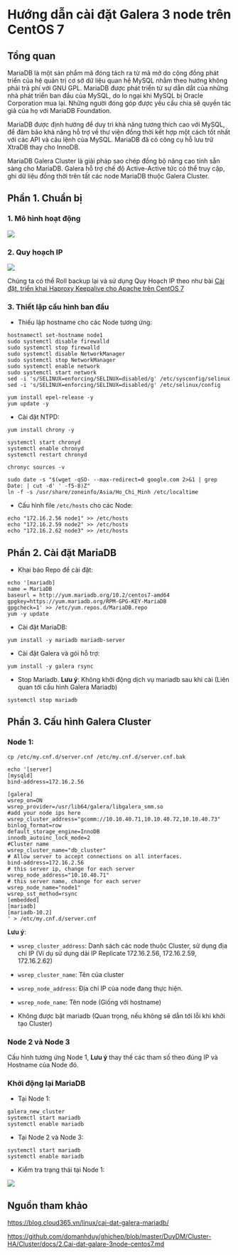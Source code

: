 # Hướng dẫn cài đặt Galera 3 node trên CentOS 7

## Tổng quan
MariaDB là một sản phẩm mã đóng tách ra từ mã mở do cộng đồng phát triển của hệ quản trị cơ sở dữ liệu quan hệ MySQL nhằm theo hướng không phải trả phí với GNU GPL. MariaDB được phát triển từ sự dẫn dắt của những nhà phát triển ban đầu của MySQL, do lo ngại khi MySQL bị Oracle Corporation mua lại. Những người đóng góp được yêu cầu chia sẽ quyền tác giả của họ với MariaDB Foundation.

MariaDB được định hướng để duy trì khả năng tương thích cao với MySQL, để đảm bảo khả năng hỗ trợ về thư viện đồng thời kết hợp một cách tốt nhất với các API và câu lệnh của MySQL. MariaDB đã có công cụ hỗ lưu trữ XtraDB thay cho InnoDB.

MariaDB Galera Cluster là giải pháp sao chép đồng bộ nâng cao tính sẵn sàng cho MariaDB. Galera hỗ trợ chế độ Active-Active tức có thể truy cập, ghi dữ liệu đồng thời trên tất các node MariaDB thuộc Galera Cluster.

## Phần 1. Chuẩn bị

### 1. Mô hình hoạt động

<img src="https://imgur.com/HP7Vjn7.png">

### 2. Quy hoạch IP 

<img src="https://imgur.com/pb75k0A.png">

Chúng ta có thể Roll backup lại và sử dụng Quy Hoạch IP theo như bài [Cài đặt, triển khai Haproxy Keepalive cho Apache trên CentOS 7](https://github.com/quanganh1996111/ha-cluster-nhanhoa/blob/main/1-ha-proxy/3-haproxy-keepalive-apache-centos7.md)

### 3. Thiết lập cấu hình ban đầu

- Thiếu lập hostname cho các Node tương ứng:

```
hostnamectl set-hostname node1
sudo systemctl disable firewalld
sudo systemctl stop firewalld
sudo systemctl disable NetworkManager
sudo systemctl stop NetworkManager
sudo systemctl enable network
sudo systemctl start network
sed -i 's/SELINUX=enforcing/SELINUX=disabled/g' /etc/sysconfig/selinux
sed -i 's/SELINUX=enforcing/SELINUX=disabled/g' /etc/selinux/config
```

```
yum install epel-release -y
yum update -y
```

- Cài đặt NTPD:

```
yum install chrony -y 

systemctl start chronyd 
systemctl enable chronyd
systemctl restart chronyd 

chronyc sources -v
```

```
sudo date -s "$(wget -qSO- --max-redirect=0 google.com 2>&1 | grep Date: | cut -d' ' -f5-8)Z"
ln -f -s /usr/share/zoneinfo/Asia/Ho_Chi_Minh /etc/localtime
```

- Cấu hình file `/etc/hosts` cho các Node:

```
echo "172.16.2.56 node1" >> /etc/hosts
echo "172.16.2.59 node2" >> /etc/hosts
echo "172.16.2.62 node3" >> /etc/hosts
```

## Phần 2. Cài đặt MariaDB

- Khai báo Repo để cài đặt:

```
echo '[mariadb]
name = MariaDB
baseurl = http://yum.mariadb.org/10.2/centos7-amd64
gpgkey=https://yum.mariadb.org/RPM-GPG-KEY-MariaDB
gpgcheck=1' >> /etc/yum.repos.d/MariaDB.repo
yum -y update
```

- Cài đặt MariaDB:

```
yum install -y mariadb mariadb-server
```

- Cài đặt Galera và gói hỗ trợ:

```
yum install -y galera rsync
```

- Stop Mariadb. **Lưu ý**: Không khởi động dịch vụ mariadb sau khi cài (Liên quan tới cấu hình Galera Mariadb)

```
systemctl stop mariadb
```

## Phần 3. Cấu hình Galera Cluster

### Node 1:

```
cp /etc/my.cnf.d/server.cnf /etc/my.cnf.d/server.cnf.bak

echo '[server]
[mysqld]
bind-address=172.16.2.56

[galera]
wsrep_on=ON
wsrep_provider=/usr/lib64/galera/libgalera_smm.so
#add your node ips here
wsrep_cluster_address="gcomm://10.10.40.71,10.10.40.72,10.10.40.73"
binlog_format=row
default_storage_engine=InnoDB
innodb_autoinc_lock_mode=2
#Cluster name
wsrep_cluster_name="db_cluster"
# Allow server to accept connections on all interfaces.
bind-address=172.16.2.56
# this server ip, change for each server
wsrep_node_address="10.10.40.71"
# this server name, change for each server
wsrep_node_name="node1"
wsrep_sst_method=rsync
[embedded]
[mariadb]
[mariadb-10.2]
' > /etc/my.cnf.d/server.cnf
```

**Lưu ý**:

- `wsrep_cluster_address`: Danh sách các node thuộc Cluster, sử dụng địa chỉ IP (Ví dụ sử dụng dải IP Replicate 172.16.2.56, 172.16.2.59, 172.16.2.62)

- `wsrep_cluster_name`: Tên của cluster

- `wsrep_node_address`: Địa chỉ IP của node đang thực hiện.

- `wsrep_node_name`: Tên node (Giống với hostname)

- Không được bật mariadb (Quan trọng, nếu không sẽ dẫn tới lỗi khi khởi tạo Cluster)

### Node 2 và Node 3

Cấu hình tương ứng Node 1, **Lưu ý** thay thế các tham số theo đúng IP và Hostname của Node đó.

### Khởi động lại MariaDB

- Tại Node 1:

```
galera_new_cluster
systemctl start mariadb
systemctl enable mariadb
```

- Tại Node 2 và Node 3:

```
systemctl start mariadb
systemctl enable mariadb
```

- Kiểm tra trạng thái tại Node 1:

<img src="https://imgur.com/hOKyixC.png">

## Nguồn tham khảo

https://blog.cloud365.vn/linux/cai-dat-galera-mariadb/

https://github.com/domanhduy/ghichep/blob/master/DuyDM/Cluster-HA/Cluster/docs/2.Cai-dat-galare-3node-centos7.md